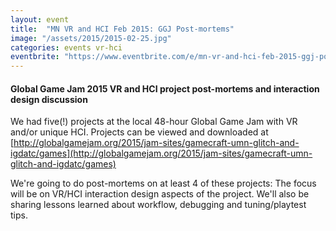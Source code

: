 ```yaml
---
layout: event
title:  "MN VR and HCI Feb 2015: GGJ Post-mortems"
image: "/assets/2015/2015-02-25.jpg"
categories: events vr-hci
eventbrite: "https://www.eventbrite.com/e/mn-vr-and-hci-feb-2015-ggj-post-mortems-tickets-15834270730?aff=ebdsoporgprofile"
---
```


#### Global Game Jam 2015 VR and HCI project post-mortems and interaction design discussion

We had five(!) projects at the local 48-hour Global Game Jam with VR and/or unique HCI. Projects can be viewed and downloaded at [http://globalgamejam.org/2015/jam-sites/gamecraft-umn-glitch-and-igdatc/games](http://globalgamejam.org/2015/jam-sites/gamecraft-umn-glitch-and-igdatc/games)

We're going to do post-mortems on at least 4 of these projects: The focus will be on VR/HCI interaction design aspects of the project. We'll also be sharing lessons learned about workflow, debugging and tuning/playtest tips.

